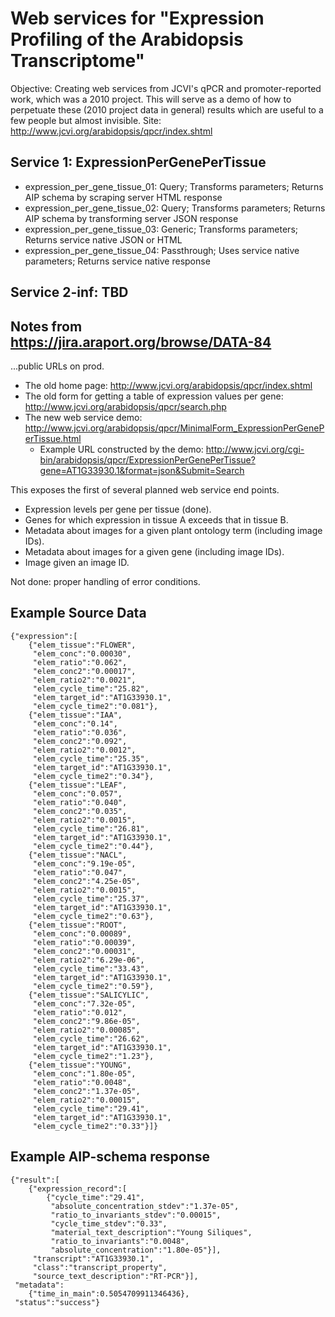 Web services for "Expression Profiling of the Arabidopsis Transcriptome"
========================================================================

Objective: Creating web services from JCVI's qPCR and promoter-reported work, which was a 2010 project. This will serve as a demo of how to perpetuate these (2010 project data in general) results which are useful to a few people but almost invisible. Site: http://www.jcvi.org/arabidopsis/qpcr/index.shtml

Service 1: ExpressionPerGenePerTissue
-------------------------------------
* expression_per_gene_tissue_01: Query; Transforms parameters; Returns AIP schema by scraping server HTML response
* expression_per_gene_tissue_02: Query; Transforms parameters; Returns AIP schema by transforming server JSON response
* expression_per_gene_tissue_03: Generic; Transforms parameters; Returns service native JSON or HTML
* expression_per_gene_tissue_04: Passthrough; Uses service native parameters; Returns service native response

Service 2-inf: TBD
------------------

Notes from https://jira.araport.org/browse/DATA-84
--------------------------------------------------

...public URLs on prod.
* The old home page: http://www.jcvi.org/arabidopsis/qpcr/index.shtml
* The old form for getting a table of expression values per gene: http://www.jcvi.org/arabidopsis/qpcr/search.php
* The new web service demo: http://www.jcvi.org/arabidopsis/qpcr/MinimalForm_ExpressionPerGenePerTissue.html
    * Example URL constructed by the demo: http://www.jcvi.org/cgi-bin/arabidopsis/qpcr/ExpressionPerGenePerTissue?gene=AT1G33930.1&format=json&Submit=Search

This exposes the first of several planned web service end points.
* Expression levels per gene per tissue (done).
* Genes for which expression in tissue A exceeds that in tissue B.
* Metadata about images for a given plant ontology term (including image IDs).
* Metadata about images for a given gene (including image IDs).
* Image given an image ID.

Not done: proper handling of error conditions.

Example Source Data
-------------------
```
{"expression":[
    {"elem_tissue":"FLOWER",
     "elem_conc":"0.00030",
     "elem_ratio":"0.062",
     "elem_conc2":"0.00017",
     "elem_ratio2":"0.0021",
     "elem_cycle_time":"25.82",
     "elem_target_id":"AT1G33930.1",
     "elem_cycle_time2":"0.081"},
    {"elem_tissue":"IAA",
     "elem_conc":"0.14",
     "elem_ratio":"0.036",
     "elem_conc2":"0.092",
     "elem_ratio2":"0.0012",
     "elem_cycle_time":"25.35",
     "elem_target_id":"AT1G33930.1",
     "elem_cycle_time2":"0.34"},
    {"elem_tissue":"LEAF",
     "elem_conc":"0.057",
     "elem_ratio":"0.040",
     "elem_conc2":"0.035",
     "elem_ratio2":"0.0015",
     "elem_cycle_time":"26.81",
     "elem_target_id":"AT1G33930.1",
     "elem_cycle_time2":"0.44"},
    {"elem_tissue":"NACL",
     "elem_conc":"9.19e-05",
     "elem_ratio":"0.047",
     "elem_conc2":"4.25e-05",
     "elem_ratio2":"0.0015",
     "elem_cycle_time":"25.37",
     "elem_target_id":"AT1G33930.1",
     "elem_cycle_time2":"0.63"},
    {"elem_tissue":"ROOT",
     "elem_conc":"0.00089",
     "elem_ratio":"0.00039",
     "elem_conc2":"0.00031",
     "elem_ratio2":"6.29e-06",
     "elem_cycle_time":"33.43",
     "elem_target_id":"AT1G33930.1",
     "elem_cycle_time2":"0.59"},
    {"elem_tissue":"SALICYLIC",
     "elem_conc":"7.32e-05",
     "elem_ratio":"0.012",
     "elem_conc2":"9.86e-05",
     "elem_ratio2":"0.00085",
     "elem_cycle_time":"26.62",
     "elem_target_id":"AT1G33930.1",
     "elem_cycle_time2":"1.23"},
    {"elem_tissue":"YOUNG",
     "elem_conc":"1.80e-05",
     "elem_ratio":"0.0048",
     "elem_conc2":"1.37e-05",
     "elem_ratio2":"0.00015",
     "elem_cycle_time":"29.41",
     "elem_target_id":"AT1G33930.1",
     "elem_cycle_time2":"0.33"}]}
```

Example AIP-schema response
---------------------------
```
{"result":[
    {"expression_record":[
        {"cycle_time":"29.41",
         "absolute_concentration_stdev":"1.37e-05",
         "ratio_to_invariants_stdev":"0.00015",
         "cycle_time_stdev":"0.33",
         "material_text_description":"Young Siliques",
         "ratio_to_invariants":"0.0048",
         "absolute_concentration":"1.80e-05"}],
     "transcript":"AT1G33930.1",
     "class":"transcript_property",
     "source_text_description":"RT-PCR"}],
 "metadata":
    {"time_in_main":0.5054709911346436},
 "status":"success"}
```
